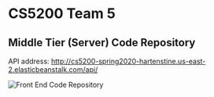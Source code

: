 # CS5200 Team 5 
## Middle Tier (Server) Code Repository

API address: http://cs5200-spring2020-hartenstine.us-east-2.elasticbeanstalk.com/api/

![Front End Code Repository](https://github.com/yrrah/react-jobs "Front End Code Repository")
